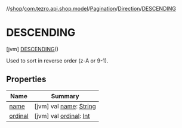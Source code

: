 //[shop](../../../../../index.md)/[com.tezro.api.shop.model](../../../index.md)/[Pagination](../../index.md)/[Direction](../index.md)/[DESCENDING](index.md)



# DESCENDING  
 [jvm] [DESCENDING](index.md)()  


Used to sort in reverse order (z-A or 9-1).

   


## Properties  
  
|  Name |  Summary | 
|---|---|
| <a name="com.tezro.api.shop.model/Pagination.Direction.DESCENDING/name/#/PointingToDeclaration/"></a>[name](name.md)| <a name="com.tezro.api.shop.model/Pagination.Direction.DESCENDING/name/#/PointingToDeclaration/"></a> [jvm] val [name](name.md): [String](https://kotlinlang.org/api/latest/jvm/stdlib/kotlin/-string/index.html)   <br>|
| <a name="com.tezro.api.shop.model/Pagination.Direction.DESCENDING/ordinal/#/PointingToDeclaration/"></a>[ordinal](ordinal.md)| <a name="com.tezro.api.shop.model/Pagination.Direction.DESCENDING/ordinal/#/PointingToDeclaration/"></a> [jvm] val [ordinal](ordinal.md): [Int](https://kotlinlang.org/api/latest/jvm/stdlib/kotlin/-int/index.html)   <br>|

